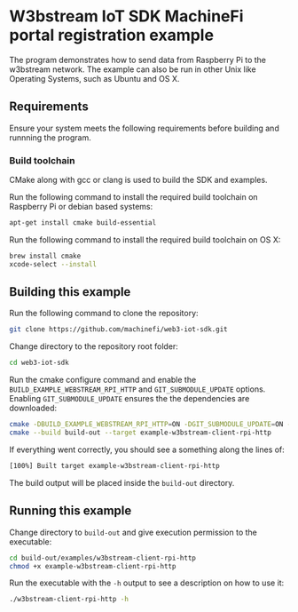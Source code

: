 # W3bstream IoT SDK MachineFi portal registration example

The program demonstrates how to send data from Raspberry Pi to the w3bstream network. The example can also be run in other Unix like Operating Systems, such as Ubuntu and OS X.  

## Requirements

Ensure your system meets the following requirements before building and runnning the program.  

### Build toolchain

CMake along with gcc or clang is used to build the SDK and examples.  

Run the following command to install the required build toolchain on Raspberry Pi or debian based systems:  

```bash
apt-get install cmake build-essential
```  

Run the following command to install the required build toolchain on OS X:  

```bash
brew install cmake
xcode-select --install
```

## Building this example

Run the following command to clone the repository:  

```bash
git clone https://github.com/machinefi/web3-iot-sdk.git
```

Change directory to the repository root folder:  

```bash
cd web3-iot-sdk
```

Run the cmake configure command and enable the `BUILD_EXAMPLE_WEBSTREAM_RPI_HTTP` and `GIT_SUBMODULE_UPDATE` options. Enabling `GIT_SUBMODULE_UPDATE` ensures the the dependencies are downloaded:  

```bash
cmake -DBUILD_EXAMPLE_WEBSTREAM_RPI_HTTP=ON -DGIT_SUBMODULE_UPDATE=ON -S ./ -B ./build-out
cmake --build build-out --target example-w3bstream-client-rpi-http
```

If everything went correctly, you should see a something along the lines of:  

```bash
[100%] Built target example-w3bstream-client-rpi-http
```

The build output will be placed inside the `build-out` directory.  

## Running this example

Change directory to `build-out` and give execution permission to the executable:  

```bash
cd build-out/examples/w3bstream-client-rpi-http
chmod +x example-w3bstream-client-rpi-http
```

Run the executable with the `-h` output to see a description on how to use it:  

```bash
./w3bstream-client-rpi-http -h
```
